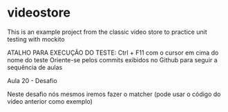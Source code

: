# videostore
This is an example project from the classic video store to practice unit testing with mockito

ATALHO PARA EXECUÇÃO DO TESTE: Ctrl + F11 com o cursor em cima do nome do teste
Oriente-se pelos commits exibidos no Github para seguir a sequência de aulas

Aula 20 - Desafio

Neste desafio nós mesmos iremos fazer o matcher (pode usar o código do vídeo anterior como exemplo)


